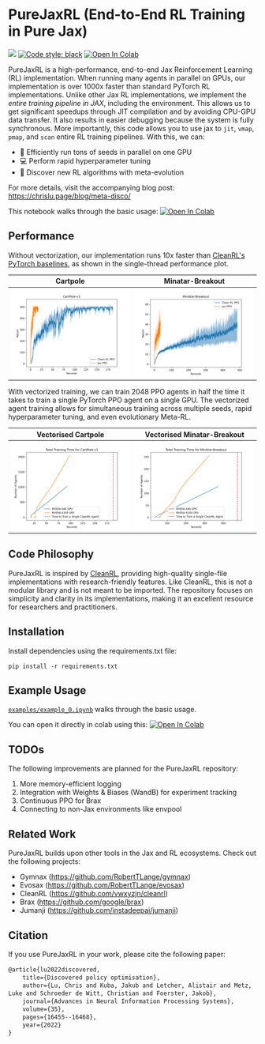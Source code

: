 # PureJaxRL (End-to-End RL Training in Pure Jax)

[<img src="https://img.shields.io/badge/license-MIT-blue">](https://github.com/luchris429/purejaxrl)
[![Code style: black](https://img.shields.io/badge/code%20style-black-000000.svg)](https://github.com/psf/black)
[![Open In Colab](https://colab.research.google.com/assets/colab-badge.svg)](https://colab.research.google.com/github/luchris429/purejaxrl/blob/main/examples/example_0.ipynb)

PureJaxRL is a high-performance, end-to-end Jax Reinforcement Learning (RL) implementation. When running many agents in parallel on GPUs, our implementation is over 1000x faster than standard PyTorch RL implementations. Unlike other Jax RL implementations, we implement the *entire training pipeline in JAX*, including the environment. This allows us to get significant speedups through JIT compilation and by avoiding CPU-GPU data transfer. It also results in easier debugging because the system is fully synchronous. More importantly, this code allows you to use jax to `jit`, `vmap`, `pmap`, and `scan` entire RL training pipelines. With this, we can:

- 🏃 Efficiently run tons of seeds in parallel on one GPU
- 💻 Perform rapid hyperparameter tuning
- 🦎 Discover new RL algorithms with meta-evolution

For more details, visit the accompanying blog post: https://chrislu.page/blog/meta-disco/

This notebook walks through the basic usage: [![Open In Colab](https://colab.research.google.com/assets/colab-badge.svg)](https://colab.research.google.com/github/luchris429/purejaxrl/blob/main/examples/example_0.ipynb)

## Performance

Without vectorization, our implementation runs 10x faster than [CleanRL's PyTorch baselines](https://github.com/vwxyzjn/cleanrl/blob/master/cleanrl/ppo.py), as shown in the single-thread performance plot.

Cartpole                   |  Minatar-Breakout
:-------------------------:|:-------------------------:
![](docs/cartpole_plot_seconds.png)  |  ![](docs/minatar_plot_seconds.png)


With vectorized training, we can train 2048 PPO agents in half the time it takes to train a single PyTorch PPO agent on a single GPU. The vectorized agent training allows for simultaneous training across multiple seeds, rapid hyperparameter tuning, and even evolutionary Meta-RL. 

Vectorised Cartpole        |  Vectorised Minatar-Breakout
:-------------------------:|:-------------------------:
![](docs/cartpole_plot_parallel.png)  |  ![](docs/minatar_plot_parallel.png)


## Code Philosophy

PureJaxRL is inspired by [CleanRL](https://github.com/vwxyzjn/cleanrl), providing high-quality single-file implementations with research-friendly features. Like CleanRL, this is not a modular library and is not meant to be imported. The repository focuses on simplicity and clarity in its implementations, making it an excellent resource for researchers and practitioners.

## Installation

Install dependencies using the requirements.txt file:

```
pip install -r requirements.txt
```

## Example Usage

[`examples/example_0.ipynb`](https://github.com/luchris429/purejaxrl/blob/main/examples/example_0.ipynb) walks through the basic usage. 

You can open it directly in colab using this: [![Open In Colab](https://colab.research.google.com/assets/colab-badge.svg)](https://colab.research.google.com/github/luchris429/purejaxrl/blob/main/examples/example_0.ipynb)

## TODOs

The following improvements are planned for the PureJaxRL repository:

1. More memory-efficient logging
2. Integration with Weights & Biases (WandB) for experiment tracking
3. Continuous PPO for Brax
5. Connecting to non-Jax environments like envpool

## Related Work

PureJaxRL builds upon other tools in the Jax and RL ecosystems. Check out the following projects:

- Gymnax (https://github.com/RobertTLange/gymnax)
- Evosax (https://github.com/RobertTLange/evosax)
- CleanRL (https://github.com/vwxyzjn/cleanrl)
- Brax (https://github.com/google/brax)
- Jumanji (https://github.com/instadeepai/jumanji)

## Citation

If you use PureJaxRL in your work, please cite the following paper:

```
@article{lu2022discovered,
    title={Discovered policy optimisation},
    author={Lu, Chris and Kuba, Jakub and Letcher, Alistair and Metz, Luke and Schroeder de Witt, Christian and Foerster, Jakob},
    journal={Advances in Neural Information Processing Systems},
    volume={35},
    pages={16455--16468},
    year={2022}
}
```
